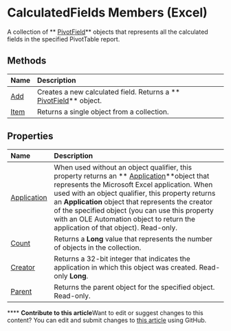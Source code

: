 
# CalculatedFields Members (Excel)
A collection of  ** [PivotField](52784960-e2da-b43a-1e37-2d4dae61c6d8.md)** objects that represents all the calculated fields in the specified PivotTable report.

## Methods



|**Name**|**Description**|
|:-----|:-----|
| [Add](7c01ebbf-d6a4-2b4d-4740-5cb4e2de826a.md)|Creates a new calculated field. Returns a  ** [PivotField](52784960-e2da-b43a-1e37-2d4dae61c6d8.md)** object.|
| [Item](cae0c3a5-3403-f1b1-fe7f-c38ff6be6b07.md)|Returns a single object from a collection.|

## Properties



|**Name**|**Description**|
|:-----|:-----|
| [Application](081d747a-4382-dd94-ce05-b2248b745f2a.md)|When used without an object qualifier, this property returns an  ** [Application](19b73597-5cf9-4f56-8227-b5211f657f6f.md)**object that represents the Microsoft Excel application. When used with an object qualifier, this property returns an  **Application** object that represents the creator of the specified object (you can use this property with an OLE Automation object to return the application of that object). Read-only.|
| [Count](db7c3a92-088e-d13a-e582-540c29fd96e9.md)|Returns a  **Long** value that represents the number of objects in the collection.|
| [Creator](95b69698-d77f-eec9-fd74-09d630ca4ae5.md)|Returns a 32-bit integer that indicates the application in which this object was created. Read-only  **Long**.|
| [Parent](5919da15-d1c0-1fef-93d5-da497960bb85.md)|Returns the parent object for the specified object. Read-only.|

****   **Contribute to this article**Want to edit or suggest changes to this content? You can edit and submit changes to  [this article](https://github.com/jhershey00/VBA_Excel_Test/OpenXMLCon/articles/be259ce8-1296-9e56-fa9f-d180a47cf520.md) using GitHub.

